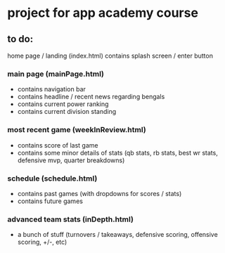# project for app academy course


## to do:


home page / landing (index.html)
    contains splash screen / enter button

### main page (mainPage.html)
+ contains navigation bar
+ contains headline / recent news regarding bengals
+ contains current power ranking
+ contains current division standing

### most recent game (weekInReview.html)
+ contains score of last game
+ contains some minor details of stats (qb stats, rb stats, best wr stats, defensive mvp, quarter breakdowns)

### schedule (schedule.html)
+ contains past games (with dropdowns for scores / stats)
+ contains future games

### advanced team stats (inDepth.html)
+ a bunch of stuff (turnovers / takeaways, defensive scoring, offensive scoring, +/-, etc)
